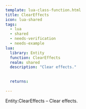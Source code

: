 ```yaml
---
template: lua-class-function.html
title: ClearEffects
icon: lua-shared
tags:
  - lua
  - shared
  - needs-verification
  - needs-example
lua:
  library: Entity
  function: ClearEffects
  realm: shared
  description: "Clear effects."
  
  
  returns:
    
---
```


<div class="lua__search__keywords">
Entity:ClearEffects &#x2013; Clear effects.
</div>
